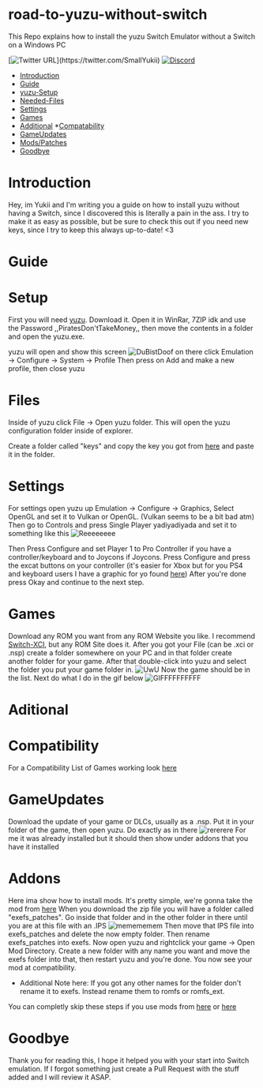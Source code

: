 # road-to-yuzu-without-switch
This Repo explains how to install the yuzu Switch Emulator without a Switch on a Windows PC

[![Twitter URL](https://img.shields.io/twitter/url?label=Follow%20me&style=social&url=https%3A%2F%2Ftwitter.com%2Fprincessakari_)](https://twitter.com/SmallYukii)
[![Discord](https://img.shields.io/discord/622504866132000768?logo=Discord)](https://discord.gg/8AyNesa)

  * [Introduction](#introduction)
  * [Guide](#guide)
  * [yuzu-Setup](#setup)
   * [Needed-Files](#files)
   * [Settings](#settings)
   * [Games](#games)
  * [Additional](#additional)
   *[Compatability](#compatibility) 
   * [GameUpdates](#gameupdates)
   * [Mods/Patches](#Addons)
  * [Goodbye](#goodbye)



 # Introduction
 Hey, im Yukii and I'm writing you a guide on how to install yuzu without having a Switch, since I discovered this is literally a pain in the ass.
 I try to make it as easy as possible, but be sure to check this out if you need new keys, since I try to keep this always up-to-date! <3

 # Guide

  # Setup
 First you will need [yuzu](https://www.mediafire.com/folder/ix9o5v0cvcyle/).
 Download it.
 Open it in WinRar, 7ZIP idk and use the Password ,,PiratesDon'tTakeMoney,, then move the contents in a folder and open the yuzu.exe.

 yuzu will open and show this screen
 ![DuBistDoof](https://nuke.bayern/9RTatw4x.png?key=J7cFCPraHXStHb)
 on there click Emulation -> Configure -> System -> Profile
 Then press on Add and make a new profile, then close yuzu

  # Files
 Inside of yuzu click File -> Open yuzu folder.
 This will open the yuzu configuration folder inside of explorer.

 Create a folder called "keys" and copy the key you got from [here](https://github.com/emuworld/aio/blob/master/prod.keys) and paste it in the folder.

  # Settings
 For settings open yuzu up Emulation -> Configure -> Graphics, Select OpenGL and set it to Vulkan or OpenGL. (Vulkan seems to be a bit bad atm)
 Then go to Controls and press Single Player yadiyadiyada and set it to something like this
 ![Reeeeeeee](https://nuke.bayern/tQRi6Dco.png?key=TKvixrA2KWor0u)

 Then Press Configure and set Player 1 to Pro Controller if you have a controller/keyboard and to Joycons if Joycons.
 Press Configure and press the excat buttons on your controller (it's easier for Xbox but for you PS4 and keyboard users I have a graphic for yo found [here](https://compass-ssl.xboxlive.com/assets/c7/a1/c7a12fbe-af04-4a90-92f2-18338219c2aa.png?n=one-controller-front-l.png))
 After you're done press Okay and continue to the next step.

  # Games
 Download any ROM you want from any ROM Website you like.
 I recommend [Switch-XCI](https://switch-xci.com/), but any ROM Site does it.
 After you got your File (can be .xci or .nsp) create a folder somewhere on your PC and in that folder create another folder for your game.
 After that double-click into yuzu and select the folder you put your game folder in.
 ![UwU](https://sexin.church/7CT7o3Sr.png?key=XuV6NAPCK1ZTH0)
Now the game should be in the list. Next do what I do in the gif below
![GIFFFFFFFFFF](https://web.archive.org/web/20200329181138if_/https://camo.githubusercontent.com/a67ab6c620759199af24f5a52867c3ee359daa54/68747470733a2f2f6675636b6564796f75722e646f63746f722f445652314c36466f2e6769663f6b65793d32493546644d524737704c384841)

 # Aditional

  # Compatibility

  For a Compatibility List of Games working look [here](https://yuzu-emu.org/game/)

  # GameUpdates

 Download the update of your game or DLCs, usually as a .nsp.
 Put it in your folder of the game, then open yuzu. Do exactly as in there
 ![rererere](https://i.uwu.plus/hNmEGB8V.gif?key=gGAX37XVMM7o1q)
 For me it was already installed but it should then show under addons that you have it installed

  # Addons

 Here ima show how to install mods.
 It's pretty simple, we're gonna take the mod from [here](https://gbatemp.net/threads/pokemon-mystery-dungeon-dx-60-fps-mod.559469/)
 When you download the zip file you will have a folder called "exefs_patches".
 Go inside that folder and in the other folder in there until you are at this file with an .IPS
 ![memememem](https://nuke.bayern/QTwbBtLy.png?key=GP1JZ3BylhCn9q)
 Then move that IPS file into exefs_patches and delete the now empty folder.
 Then rename exefs_patches into exefs.
 Now open yuzu and rightclick your game -> Open Mod Directory.
 Create a new folder with any name you want and move the exefs folder into that, then restart yuzu and you're done.
 You now see your mod at compatibility.
 - Additional Note here:
 If you got any other names for the folder don't rename it to exefs.
 Instead rename them to romfs or romfs_ext.

 You can completly skip these steps if you use mods from [here](https://github.com/yuzu-emu/yuzu/wiki/Switch-Mods) or [here](https://yuzu-emu.org/game/)

  # Goodbye

 Thank you for reading this, I hope it helped you with your start into Switch emulation.
 If I forgot something just create a Pull Request with the stuff added and I will review it ASAP.
